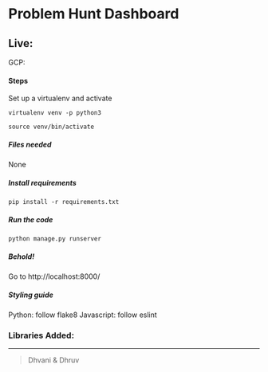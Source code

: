 # Problem Hunt Dashboard

## Live: 
GCP: 

#### Steps
Set up a virtualenv and activate

    virtualenv venv -p python3
    
    source venv/bin/activate

##### Files needed
None

##### Install requirements 
    pip install -r requirements.txt

##### Run the code
    python manage.py runserver 
    
##### Behold!
Go to http://localhost:8000/

##### Styling guide
Python: follow flake8
Javascript: follow eslint

### Libraries Added:


---

> Dhvani & Dhruv
